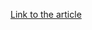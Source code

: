 [Link to the article](https://www.sentinelone.com/labs/operation-magalenha-long-running-campaign-pursues-portuguese-credentials-and-pii/)
